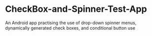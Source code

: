 # CheckBox-and-Spinner-Test-App
An Android app practising the use of drop-down spinner menus, dynamically generated check boxes, and conditional button use
